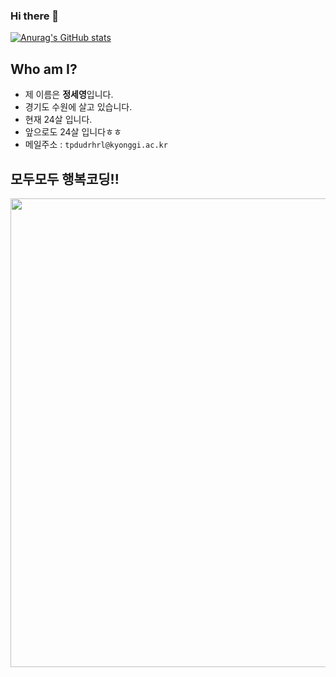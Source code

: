 ### Hi there 👋
[![Anurag's GitHub stats](https://github-readme-stats.vercel.app/api?username=JSY8869)](https://github.com/anuraghazra/github-readme-stats)
## Who am I?
- 제 이름은 **정세영**입니다.
- 경기도 수원에 살고 있습니다.
- 현재 24살 입니다.
- 앞으로도 24살 입니다ㅎㅎ
- 메일주소 : `tpdudrhrl@kyonggi.ac.kr`
## 모두모두 행복코딩!!
<img src="https://user-images.githubusercontent.com/65009713/104196204-d90f7b80-5466-11eb-9a74-9f90b36faee4.jpg" width=750px>
